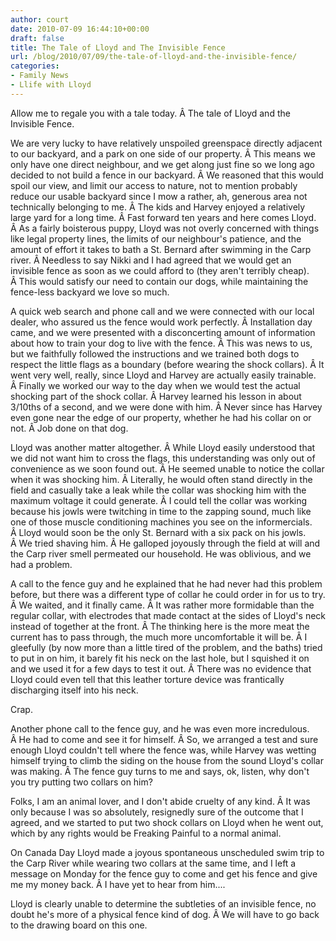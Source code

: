 ```yaml
---
author: court
date: 2010-07-09 16:44:10+00:00
draft: false
title: The Tale of Lloyd and The Invisible Fence
url: /blog/2010/07/09/the-tale-of-lloyd-and-the-invisible-fence/
categories:
- Family News
- Llife with Lloyd
---
```


Allow me to regale you with a tale today. Â The tale of Lloyd and the Invisible Fence.

We are very lucky to have relatively unspoiled greenspace directly adjacent to our backyard, and a park on one side of our property. Â This means we only have one direct neighbour, and we get along just fine so we long ago decided to not build a fence in our backyard. Â We reasoned that this would spoil our view, and limit our access to nature, not to mention probably reduce our usable backyard since I mow a rather, ah, generous area not technically belonging to me. Â The kids and Harvey enjoyed a relatively large yard for a long time. Â Fast forward ten years and here comes Lloyd. Â As a fairly boisterous puppy, Lloyd was not overly concerned with things like legal property lines, the limits of our neighbour's patience, and the amount of effort it takes to bath a St. Bernard after swimming in the Carp river. Â Needless to say Nikki and I had agreed that we would get an invisible fence as soon as we could afford to (they aren't terribly cheap). Â This would satisfy our need to contain our dogs, while maintaining the fence-less backyard we love so much.

A quick web search and phone call and we were connected with our local dealer, who assured us the fence would work perfectly. Â Installation day came, and we were presented with a disconcerting amount of information about how to train your dog to live with the fence. Â This was news to us, but we faithfully followed the instructions and we trained both dogs to respect the little flags as a boundary (before wearing the shock collars). Â It went very well, really, since Lloyd and Harvey are actually easily trainable. Â Finally we worked our way to the day when we would test the actual shocking part of the shock collar. Â Harvey learned his lesson in about 3/10ths of a second, and we were done with him. Â Never since has Harvey even gone near the edge of our property, whether he had his collar on or not. Â Job done on that dog.

Lloyd was another matter altogether. Â While Lloyd easily understood that we did not want him to cross the flags, this understanding was only out of convenience as we soon found out. Â He seemed unable to notice the collar when it was shocking him. Â Literally, he would often stand directly in the field and casually take a leak while the collar was shocking him with the maximum voltage it could generate. Â I could tell the collar was working because his jowls were twitching in time to the zapping sound, much like one of those muscle conditioning machines you see on the informercials. Â Lloyd would soon be the only St. Bernard with a six pack on his jowls. Â We tried shaving him. Â He galloped joyously through the field at will and the Carp river smell permeated our household. He was oblivious, and we had a problem.

A call to the fence guy and he explained that he had never had this problem before, but there was a different type of collar he could order in for us to try. Â We waited, and it finally came. Â It was rather more formidable than the regular collar, with electrodes that made contact at the sides of Lloyd's neck instead of together at the front. Â The thinking here is the more meat the current has to pass through, the much more uncomfortable it will be. Â I gleefully (by now more than a little tired of the problem, and the baths) tried to put in on him, it barely fit his neck on the last hole, but I squished it on and we used it for a few days to test it out. Â There was no evidence that Lloyd could even tell that this leather torture device was frantically discharging itself into his neck.

Crap.

Another phone call to the fence guy, and he was even more incredulous. Â He had to come and see it for himself. Â So, we arranged a test and sure enough Lloyd couldn't tell where the fence was, while Harvey was wetting himself trying to climb the siding on the house from the sound Lloyd's collar was making. Â The fence guy turns to me and says, ok, listen, why don't you try putting two collars on him?

Folks, I am an animal lover, and I don't abide cruelty of any kind. Â It was only because I was so absolutely, resignedly sure of the outcome that I agreed, and we started to put two shock collars on Lloyd when he went out, which by any rights would be Freaking Painful to a normal animal.

On Canada Day Lloyd made a joyous spontaneous unscheduled swim trip to the Carp River while wearing two collars at the same time, and I left a message on Monday for the fence guy to come and get his fence and give me my money back. Â I have yet to hear from him....

Lloyd is clearly unable to determine the subtleties of an invisible fence, no doubt he's more of a physical fence kind of dog. Â We will have to go back to the drawing board on this one.
